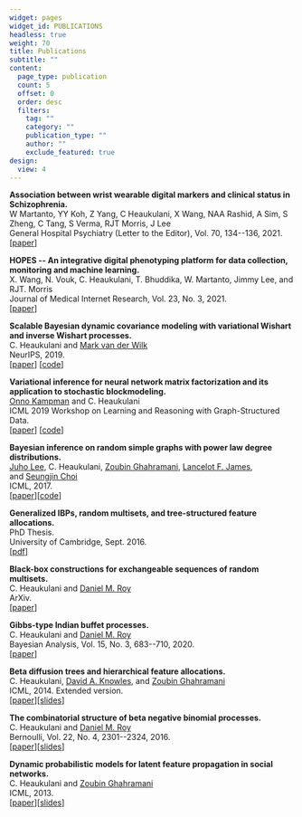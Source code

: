 ```yaml
---
widget: pages
widget_id: PUBLICATIONS
headless: true
weight: 70
title: Publications
subtitle: ""
content:
  page_type: publication
  count: 5
  offset: 0
  order: desc
  filters:
    tag: ""
    category: ""
    publication_type: ""
    author: ""
    exclude_featured: true
design:
  view: 4
---
```

**Association between wrist wearable digital markers and clinical status in Schizophrenia.** \
W Martanto, YY Koh, Z Yang, C Heaukulani, X Wang, NAA Rashid, A Sim, S Zheng, C Tang, S Verma, RJT Morris, J Lee \
General Hospital Psychiatry (Letter to the Editor), Vol. 70, 134--136, 2021. \
[[paper](https://pubmed.ncbi.nlm.nih.gov/33541723/)]

**HOPES -- An integrative digital phenotyping platform for data collection, monitoring and machine learning.** \
X. Wang, N. Vouk, C. Heaukulani, T. Bhuddika, W. Martanto, Jimmy Lee, and RJT. Morris \
Journal of Medical Internet Research, Vol. 23, No. 3, 2021. \
[[paper](https://arxiv.org/abs/2008.12431)]

**Scalable Bayesian dynamic covariance modeling with variational Wishart and inverse Wishart processes.** \
C. Heaukulani and [Mark van der Wilk](https://markvdw.github.io/) \
NeurIPS, 2019. \
[[paper](https://arxiv.org/abs/1906.09360)] [[code](https://github.com/ckheaukulani/swpr)]

**Variational inference for neural network matrix factorization and its application to stochastic blockmodeling.** \
[Onno Kampman](https://onnokampman.github.io/) and C. Heaukulani \
ICML 2019 Workshop on Learning and Reasoning with Graph-Structured Data. \
[[paper](https://arxiv.org/abs/1905.04502)] [[code](https://github.com/ckheaukulani/bayes-nnet-mf)]

**Bayesian inference on random simple graphs with power law degree distributions.** \
[Juho Lee](http://mlg.postech.ac.kr/~stonecold/), C. Heaukulani, [Zoubin Ghahramani](http://mlg.eng.cam.ac.uk/zoubin/), [Lancelot F. James](http://www.bm.ust.hk/isom/staff/lancelot.html), and [Seungjin Choi](http://mlg.postech.ac.kr/~seungjin/) \
ICML, 2017. \
[[paper](https://arxiv.org/abs/1702.08239)][[code](https://github.com/juho-lee/powerlawgraph)]

**Generalized IBPs, random multisets, and tree-structured feature allocations.** \
PhD Thesis. \
University of Cambridge, Sept. 2016. \
[[pdf](http://heaukulani.org/thesis.pdf)]

**Black-box constructions for exchangeable sequences of random multisets.** \
C. Heaukulani and [Daniel M. Roy](http://danroy.org/) \
ArXiv. \
[[paper](https://arxiv.org/abs/1908.06349)]

**Gibbs-type Indian buffet processes.** \
C. Heaukulani and [Daniel M. Roy](http://danroy.org/) \
Bayesian Analysis, Vol. 15, No. 3, 683--710, 2020. \
[[paper](https://projecteuclid.org/euclid.ba/1560909812)]

**Beta diffusion trees and hierarchical feature allocations.** \
C. Heaukulani, [David A. Knowles](http://cs.stanford.edu/people/davidknowles/), and [Zoubin Ghahramani](http://mlg.eng.cam.ac.uk/zoubin/) \
ICML, 2014. Extended version. \
[[paper](http://arxiv.org/abs/1408.3378)][[slides](http://heaukulani.org/BDT_ICML2014.pdf)]

**The combinatorial structure of beta negative binomial processes.** \
C. Heaukulani and [Daniel M. Roy](http://danroy.org/) \
Bernoulli, Vol. 22, No. 4, 2301--2324, 2016. \
[[paper](http://arxiv.org/abs/1401.0062)][[slides](http://heaukulani.org/BNP9_nbprocess.pdf)]

**Dynamic probabilistic models for latent feature propagation in social networks.** \
C. Heaukulani and [Zoubin Ghahramani](http://mlg.eng.cam.ac.uk/zoubin/) \
ICML, 2013. \
[[paper](http://heaukulani.org/LFP_ICML13.pdf)][[slides](http://heaukulani.org/LFP_Presentation.pdf)]